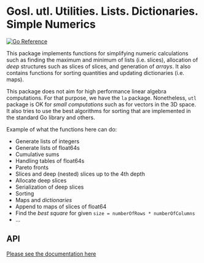 # Gosl. utl. Utilities. Lists. Dictionaries. Simple Numerics

[![Go Reference](https://pkg.go.dev/badge/github.com/ATIinc/gosl-ati/utl.svg)](https://pkg.go.dev/github.com/ATIinc/gosl-ati/utl)

This package implements functions for simplifying numeric calculations such as finding the maximum
and minimum of lists (i.e. slices), allocation of _deep_ structures such as slices of slices, and
generation of _arrays_. It also contains functions for sorting quantities and updating dictionaries
(i.e. maps).

This package does not aim for high performance linear algebra computations. For that purpose, we
have the `la` package. Nonetheless, `utl` package is OK for _small computations_ such as for vectors
in the 3D space. It also tries to use the best algorithms for sorting that are implemented in the
standard Go library and others.

Example of what the functions here can do:

- Generate lists of integers
- Generate lists of float64s
- Cumulative sums
- Handling tables of float64s
- Pareto fronts
- Slices and deep (nested) slices up to the 4th depth
- Allocate deep slices
- Serialization of deep slices
- Sorting
- Maps and _dictionaries_
- Append to maps of slices of float64
- Find the _best square_ for given `size = numberOfRows * numberOfColumns`
- ...

## API

[Please see the documentation here](https://pkg.go.dev/github.com/ATIinc/gosl-ati/utl)
